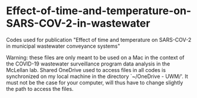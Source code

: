 # Effect-of-time-and-temperature-on-SARS-COV-2-in-wastewater
Codes used for publication "Effect of time and temperature on SARS-COV-2 in municipal wastewater conveyance systems"

Warning: these files are only meant to be used on a Mac in the context of the COVID-19 wastewater surveillance program  data analysis in the McLellan lab. 
Shared OneDrive used to access files in all codes is synchronized on my local machine in the directory `~/OneDrive - UWM/'. 
It must not be the case for your computer,  will thus have to change slightly the path to access the files. 
